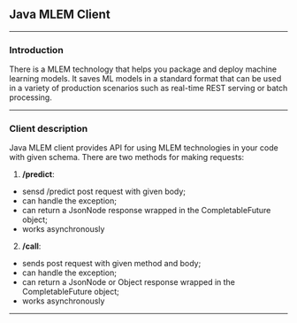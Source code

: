 ## Java MLEM Client

---

### Introduction

There is a MLEM technology that helps you package and deploy machine learning models. It saves ML models in a standard format that can be used in a variety of production scenarios such as real-time REST serving or batch processing.

---

### Client description

Java MLEM client provides API for using MLEM technologies in your code with given schema. There are two methods for making requests:
1) **/predict**:
- sensd /predict post request with given body; 
- can handle the exception;
- can return a JsonNode response wrapped in the CompletableFuture object;
- works asynchronously

2) **/call**: 
- sends post request with given method and body;
- can handle the exception;
- can return a JsonNode or Object response wrapped in the CompletableFuture object;
- works asynchronously

---